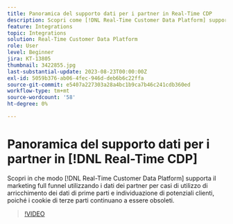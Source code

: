 ```yaml
---
title: Panoramica del supporto dati per i partner in Real-Time CDP
description: Scopri come [!DNL Real-Time Customer Data Platform] supporta il marketing full funnel utilizzando i dati dei partner per i casi di utilizzo di arricchimento dei dati di prime parti e individuazione di potenziali clienti, poiché i cookie di terze parti continuano a essere obsoleti. 
feature: Integrations
topic: Integrations
solution: Real-Time Customer Data Platform
role: User
level: Beginner
jira: KT-13805
thumbnail: 3422855.jpg
last-substantial-update: 2023-08-23T00:00:00Z
exl-id: 5059b376-ab06-4fec-946d-deb6b6c22ffa
source-git-commit: e5407a227303a28a4bc1b9ca7b46c241cdb360ed
workflow-type: tm+mt
source-wordcount: '58'
ht-degree: 0%

---
```


# Panoramica del supporto dati per i partner in [!DNL Real-Time CDP]

Scopri in che modo [!DNL Real-Time Customer Data Platform] supporta il marketing full funnel utilizzando i dati dei partner per casi di utilizzo di arricchimento dei dati di prime parti e individuazione di potenziali clienti, poiché i cookie di terze parti continuano a essere obsoleti. 

>[!VIDEO](https://video.tv.adobe.com/v/3422855/?learn=on)
